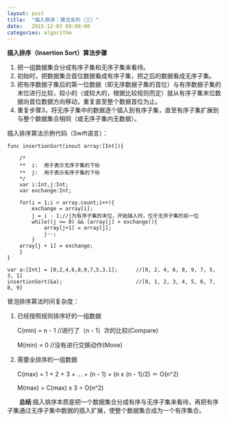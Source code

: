 ```yaml
---
layout: post
title:  "插入排序：算法系列（三）"
date:   2015-12-03 09:00:00
categories: algorithm
---
```

**插入排序（Insertion Sort）算法步骤**

1. 把一组数据集合分成有序子集和无序子集来看待。
2. 初始时，把数据集合首位数据看成有序子集，把之后的数据看成无序子集。
3. 把有序数据子集后的第一位数据（即无序数据子集的首位）与有序数据子集的末位进行比较，较小的（或较大的，根据比较规则而定）就从有序子集末位数据向首位数据方向移动，重复直至整个数据首位为止。
4. 重复步骤3，将无序子集中的数据逐个插入到有序子集，直至有序子集扩展到与整个数据集合相同（或无序子集内无数据）。

插入排序算法示例代码（Swift语言）：

	func insertionSort(inout array:[Int]){
	    
	    /*
	    **  i:  用于表示无序子集的下标
	    **  j:  用于表示有序子集的下标
	    */
	    var i:Int,j:Int;
	    var exchange:Int;
	    
	    for(i = 1;i < array.count;i++){
	        exchange = array[i];
	        j = i - 1;//j为有序子集的末位，开始插入时，位于无序子集的前一位
	        while((j >= 0) && (array[j] > exchange)){
	            array[j+1] = array[j];
	            j--;
	        }
	    array[j + 1] = exchange;
	    }
	}

	var a:[Int] = [0,2,4,6,8,9,7,5,3,1];      //[0, 2, 4, 6, 8, 9, 7, 5, 3, 1]
	insertionSort(&a);                        //[0, 1, 2, 3, 4, 5, 6, 7, 8, 9]

冒泡排序算法时间复杂度：

1. 已经按照规则排序好的一组数据

	C(min) = n - 1	    //进行了（n - 1）次的比较(Compare)
	
	M(min) = 0	        //没有进行交换动作(Move)

2. 需要全排序的一组数据

	C(max) = 1 + 2 + 3 + ... + (n - 1) = (n x (n - 1)/2) ＝ O(n^2)
	
	M(max) = C(max) x 3 = O(n^2)

&emsp;&emsp;**总结**:插入排序本质是把一个数据集合分成有序与无序子集来看待，再把有序子集通过无序子集中数据的插入扩展，使整个数据集合成为一个有序集合。

